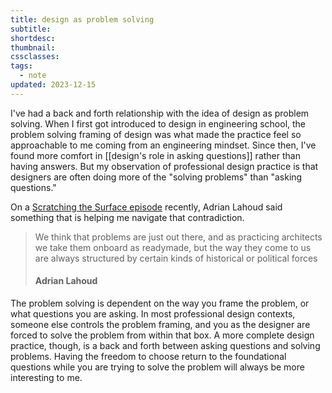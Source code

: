 ```yaml
---
title: design as problem solving
subtitle: 
shortdesc: 
thumbnail: 
cssclasses: 
tags:
  - note
updated: 2023-12-15
---
```


I've had a back and forth relationship with the idea of design as problem solving. When I first got introduced to design in engineering school, the problem solving framing of design was what made the practice feel so approachable to me coming from an engineering mindset. Since then, I've found more comfort in [[design's role in asking questions]] rather than having answers. But my observation of professional design practice is that designers are often doing more of the "solving problems" than "asking questions." 

On a [Scratching the Surface episode](https://scratchingthesurface.fm/241-adrian-lahoud) recently, Adrian Lahoud said something that is helping me navigate that contradiction.

> We think that problems are just out there, and as practicing architects we take them onboard as readymade, but the way they come to us are always structured by certain kinds of historical or political forces
> #### Adrian Lahoud 

The problem solving is dependent on the way you frame the problem, or what questions you are asking. In most professional design contexts, someone else controls the problem framing, and you as the designer are forced to solve the problem from within that box. A more complete design practice, though, is a back and forth between asking questions and solving problems. Having the freedom to choose return to the foundational questions while you are trying to solve the problem will always be more interesting to me. 